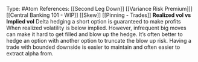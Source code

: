 Type: #Atom 
References: [[Second Leg Down]] [[Variance Risk Premium]]] [[Central Banking 101 - WIP]]
[[Skew]]
[[Pinning - Trades]]
**Realized vol vs Implied vol**
Delta hedging a short option is guaranteed to make profits When realized volatility is below implied. However, infrequent big moves can make it hard to get filled and blow up the hedge. It’s often better to hedge an option with another option to truncate the blow up risk. Having a trade with bounded downside is easier to maintain and often easier to extract alpha from.

